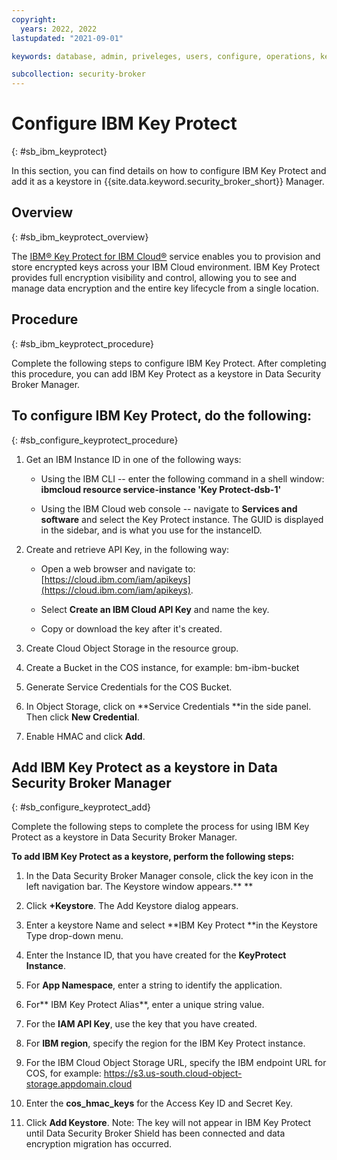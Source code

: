 ```yaml
---
copyright:
  years: 2022, 2022
lastupdated: "2021-09-01"

keywords: database, admin, priveleges, users, configure, operations, keyprotect

subcollection: security-broker
---
```


# Configure IBM Key Protect
{: #sb_ibm_keyprotect}

In this section, you can find details on how to configure IBM Key Protect and add it as a keystore in {{site.data.keyword.security_broker_short}} Manager.

## Overview
{: #sb_ibm_keyprotect_overview}

The [IBM® Key Protect for IBM Cloud®](https://www.ibm.com/cloud/key-protect) service enables you to
provision and store encrypted keys across your IBM Cloud environment. IBM Key Protect provides full encryption visibility and control, allowing you to see and manage data encryption and the entire key
lifecycle from a single location.

## Procedure
{: #sb_ibm_keyprotect_procedure}

Complete the following steps to configure IBM Key Protect. After
completing this procedure, you can add IBM Key Protect as a keystore in
Data Security Broker Manager.

## **To configure IBM Key Protect, do the following:**
{: #sb_configure_keyprotect_procedure}

1.  Get an IBM Instance ID in one of the following ways:

    -   Using the IBM CLI -- enter the following command in a shell
        window:\
        **ibmcloud resource service-instance \'Key Protect-dsb-1\'**

    -   Using the IBM Cloud web console -- navigate to **Services and
        software** and select the Key Protect instance. The GUID is
        displayed in the sidebar, and  is what you use for the
        instanceID.

2.  Create and retrieve API Key, in the following way: 

    -   Open a web browser and navigate
        to:[https://cloud.ibm.com/iam/apikeys](https://cloud.ibm.com/iam/apikeys).

    -   Select **Create an IBM Cloud API Key** and name the key.

    -   Copy or download the key after it's created.

3.  Create Cloud Object Storage in the resource group.

4.  Create a Bucket in the COS instance, for example: bm-ibm-bucket

5.  Generate Service Credentials for the COS Bucket.

6.  In Object Storage, click on **Service Credentials **in the side
    panel. Then click **New Credential**.

7.  Enable HMAC and click **Add**.

## **Add IBM Key Protect as a keystore in Data Security Broker Manager**
{: #sb_configure_keyprotect_add}

Complete the following steps to complete the process for using IBM Key
Protect as a keystore in Data Security Broker Manager.

**To add IBM Key Protect as a keystore, perform the following steps:**

1.  In the Data Security Broker Manager console, click the key icon in
    the left navigation bar. The Keystore window appears.** **

2.  Click **+Keystore**. The Add Keystore dialog appears.

3.  Enter a keystore Name and select **IBM Key Protect **in the Keystore
    Type drop-down menu.

4.  Enter the Instance ID, that you have created for the **KeyProtect
    Instance**.

5.  For **App Namespace**, enter a string to identify the application.

6.  For** IBM Key Protect Alias**, enter a unique string value.

7.  For the **IAM API Key**, use the key that you have created.

8.  For **IBM region**, specify the region for the IBM Key Protect
    instance.

9.  For the IBM Cloud Object Storage URL, specify the IBM endpoint URL
    for COS, for
    example: https://s3.us-south.cloud-object-storage.appdomain.cloud

10. Enter the **cos_hmac_keys** for the Access Key ID and Secret Key.

11. Click **Add Keystore**.
    Note: The key will not appear in IBM Key Protect until Data Security
    Broker Shield has been connected and data encryption migration has
    occurred.


